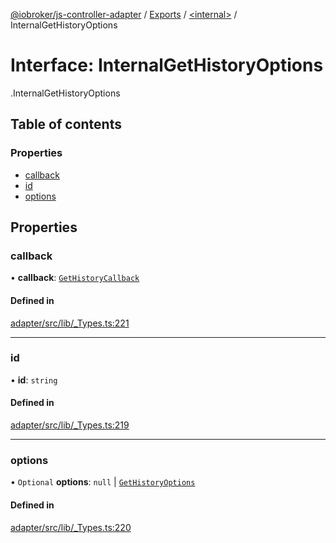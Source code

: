 [@iobroker/js-controller-adapter](../README.md) / [Exports](../modules.md) / [<internal\>](../modules/internal_.md) / InternalGetHistoryOptions

# Interface: InternalGetHistoryOptions

[<internal>](../modules/internal_.md).InternalGetHistoryOptions

## Table of contents

### Properties

- [callback](internal_.InternalGetHistoryOptions.md#callback)
- [id](internal_.InternalGetHistoryOptions.md#id)
- [options](internal_.InternalGetHistoryOptions.md#options)

## Properties

### callback

• **callback**: [`GetHistoryCallback`](../modules/internal_.md#gethistorycallback)

#### Defined in

[adapter/src/lib/_Types.ts:221](https://github.com/ioBroker/ioBroker.js-controller/blob/da5874cc/packages/adapter/src/lib/_Types.ts#L221)

___

### id

• **id**: `string`

#### Defined in

[adapter/src/lib/_Types.ts:219](https://github.com/ioBroker/ioBroker.js-controller/blob/da5874cc/packages/adapter/src/lib/_Types.ts#L219)

___

### options

• `Optional` **options**: ``null`` \| [`GetHistoryOptions`](internal_.GetHistoryOptions.md)

#### Defined in

[adapter/src/lib/_Types.ts:220](https://github.com/ioBroker/ioBroker.js-controller/blob/da5874cc/packages/adapter/src/lib/_Types.ts#L220)
